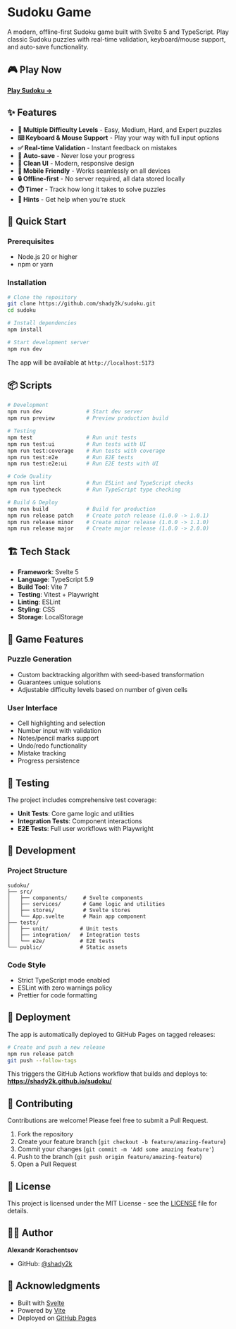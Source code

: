 # Sudoku Game

A modern, offline-first Sudoku game built with Svelte 5 and TypeScript. Play classic Sudoku puzzles with real-time validation, keyboard/mouse support, and auto-save functionality.

## 🎮 Play Now

**[Play Sudoku →](https://shady2k.github.io/sudoku/)**

## ✨ Features

- **🧩 Multiple Difficulty Levels** - Easy, Medium, Hard, and Expert puzzles
- **⌨️ Keyboard & Mouse Support** - Play your way with full input options
- **✅ Real-time Validation** - Instant feedback on mistakes
- **💾 Auto-save** - Never lose your progress
- **🎨 Clean UI** - Modern, responsive design
- **📱 Mobile Friendly** - Works seamlessly on all devices
- **🔒 Offline-first** - No server required, all data stored locally
- **⏱️ Timer** - Track how long it takes to solve puzzles
- **🎯 Hints** - Get help when you're stuck

## 🚀 Quick Start

### Prerequisites

- Node.js 20 or higher
- npm or yarn

### Installation

```bash
# Clone the repository
git clone https://github.com/shady2k/sudoku.git
cd sudoku

# Install dependencies
npm install

# Start development server
npm run dev
```

The app will be available at `http://localhost:5173`

## 📦 Scripts

```bash
# Development
npm run dev              # Start dev server
npm run preview          # Preview production build

# Testing
npm test                 # Run unit tests
npm run test:ui          # Run tests with UI
npm run test:coverage    # Run tests with coverage
npm run test:e2e         # Run E2E tests
npm run test:e2e:ui      # Run E2E tests with UI

# Code Quality
npm run lint             # Run ESLint and TypeScript checks
npm run typecheck        # Run TypeScript type checking

# Build & Deploy
npm run build            # Build for production
npm run release patch    # Create patch release (1.0.0 -> 1.0.1)
npm run release minor    # Create minor release (1.0.0 -> 1.1.0)
npm run release major    # Create major release (1.0.0 -> 2.0.0)
```

## 🏗️ Tech Stack

- **Framework**: Svelte 5
- **Language**: TypeScript 5.9
- **Build Tool**: Vite 7
- **Testing**: Vitest + Playwright
- **Linting**: ESLint
- **Styling**: CSS
- **Storage**: LocalStorage

## 🎯 Game Features

### Puzzle Generation
- Custom backtracking algorithm with seed-based transformation
- Guarantees unique solutions
- Adjustable difficulty levels based on number of given cells

### User Interface
- Cell highlighting and selection
- Number input with validation
- Notes/pencil marks support
- Undo/redo functionality
- Mistake tracking
- Progress persistence

## 🧪 Testing

The project includes comprehensive test coverage:

- **Unit Tests**: Core game logic and utilities
- **Integration Tests**: Component interactions
- **E2E Tests**: Full user workflows with Playwright

## 📝 Development

### Project Structure

```
sudoku/
├── src/
│   ├── components/     # Svelte components
│   ├── services/       # Game logic and utilities
│   ├── stores/         # Svelte stores
│   └── App.svelte      # Main app component
├── tests/
│   ├── unit/          # Unit tests
│   ├── integration/   # Integration tests
│   └── e2e/           # E2E tests
└── public/            # Static assets
```

### Code Style

- Strict TypeScript mode enabled
- ESLint with zero warnings policy
- Prettier for code formatting

## 🚢 Deployment

The app is automatically deployed to GitHub Pages on tagged releases:

```bash
# Create and push a new release
npm run release patch
git push --follow-tags
```

This triggers the GitHub Actions workflow that builds and deploys to:
**https://shady2k.github.io/sudoku/**

## 🤝 Contributing

Contributions are welcome! Please feel free to submit a Pull Request.

1. Fork the repository
2. Create your feature branch (`git checkout -b feature/amazing-feature`)
3. Commit your changes (`git commit -m 'Add some amazing feature'`)
4. Push to the branch (`git push origin feature/amazing-feature`)
5. Open a Pull Request

## 📄 License

This project is licensed under the MIT License - see the [LICENSE](LICENSE) file for details.

## 👨‍💻 Author

**Alexandr Korachentsov**

- GitHub: [@shady2k](https://github.com/shady2k)

## 🙏 Acknowledgments

- Built with [Svelte](https://svelte.dev/)
- Powered by [Vite](https://vitejs.dev/)
- Deployed on [GitHub Pages](https://pages.github.com/)
